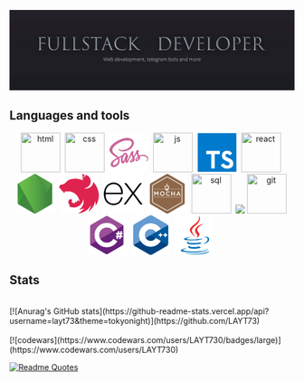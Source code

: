 [![Header](about2.jpg)](https://github.com/LAYT73)


## Languages and tools

<div align="center">
  <img src="https://cdn.jsdelivr.net/gh/devicons/devicon/icons/html5/html5-original.svg" title="html" width="70" height="70"/>&nbsp;
  <img src="https://cdn.jsdelivr.net/gh/devicons/devicon/icons/css3/css3-original.svg" title="css" width="70" height="70"/>&nbsp;
  <img src="https://github.com/devicons/devicon/blob/master/icons/sass/sass-original.svg" title="sass" width="70" height="70"/>&nbsp;
  <img src="https://cdn.jsdelivr.net/gh/devicons/devicon/icons/javascript/javascript-original.svg" title="js" width="70" height="70"/>&nbsp;
  <img src="https://github.com/devicons/devicon/blob/master/icons/typescript/typescript-original.svg" title="typescript" width="70" height="70"/>&nbsp;
  <img src="https://cdn.jsdelivr.net/gh/devicons/devicon/icons/react/react-original.svg" title="react" width="70" height="70"/>&nbsp;
  <img src="https://github.com/devicons/devicon/blob/master/icons/nodejs/nodejs-original.svg" title="nodejs" width="70" height="70"/>&nbsp;
  <img src="https://github.com/devicons/devicon/blob/master/icons/nestjs/nestjs-original.svg" title="nestjs" width="70" height="70"/>&nbsp;
  <img src="https://github.com/devicons/devicon/blob/master/icons/express/express-original.svg" title="express" width="70" height="70"/>&nbsp;
  <img src="https://github.com/devicons/devicon/blob/master/icons/mocha/mocha-plain.svg" title="mocha" width="70" height="70"/>&nbsp;
  <img src="https://cdn.jsdelivr.net/gh/devicons/devicon/icons/mysql/mysql-original.svg" title="sql" width="70" height="70"/>&nbsp;
  <img src="https://cdn.jsdelivr.net/gh/devicons/devicon/icons/postgresql/postgresql-original.svg" width="70" />
  <img src="https://cdn.jsdelivr.net/gh/devicons/devicon/icons/git/git-original.svg" title="git" width="70" height="70"/>&nbsp;
  <img src="https://github.com/devicons/devicon/blob/master/icons/csharp/csharp-original.svg" title="csharp" width="70" height="70"/>&nbsp;
  <img src="https://github.com/devicons/devicon/blob/master/icons/cplusplus/cplusplus-original.svg" title="cplusplus" width="70" height="70"/>&nbsp;
  <img src="https://github.com/devicons/devicon/blob/master/icons/java/java-original.svg" title="java" width="70" height="70"/>&nbsp;
</div>

## Stats
<br>
[![Anurag's GitHub stats](https://github-readme-stats.vercel.app/api?username=layt73&theme=tokyonight)](https://github.com/LAYT73)
<br>
<br>
[![codewars](https://www.codewars.com/users/LAYT730/badges/large)](https://www.codewars.com/users/LAYT730)

[![Readme Quotes](https://quotes-github-readme.vercel.app/api?type=horizontal&theme=dark)](https://github.com/piyushsuthar/github-readme-quotes)
